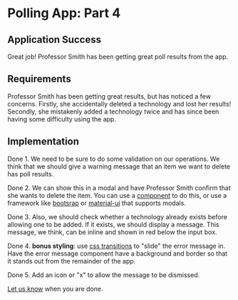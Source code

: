 # Polling App: Part 4

## Application Success

Great job! Professor Smith has been getting great poll results from the app.

## Requirements

Professor Smith has been getting great results, but has noticed a few concerns. Firstly, she accidentally deleted a technology and lost her results! 
Secondly, she mistakenly added a technology twice and has since been having some difficulty using the app.

## Implementation

Done 1. We need to be sure to do some validation on our operations. We think that we should give a warning message that an item we want to delete has poll results. 

Done 2. We can show this in a modal and have Professor Smith confirm that she wants to delete the item. You can use a [component](https://github.com/reactjs/react-modal) to do this, or use a framework 
like [bootsrap](https://getbootstrap.com/) or [material-ui](https://material-ui.com/) that supports modals. 

Done 3. Also, we should check whether a technology already exists before allowing one to be added. If it exists, we should display a message. This message, we think, can be inline and shown in red below the input box.

Done 4. **bonus styling**: use [css transitions](https://www.w3schools.com/css/css3_transitions.asp) to "slide" the error message in. Have the error message component have a background and border so that it stands out from the remainder of the app. 

Done 5. Add an icon or "x" to allow the message to be dismissed.

[Let us know](https://github.com/un-loop/PollProject/blob/master/PART5.md) when you are done.
